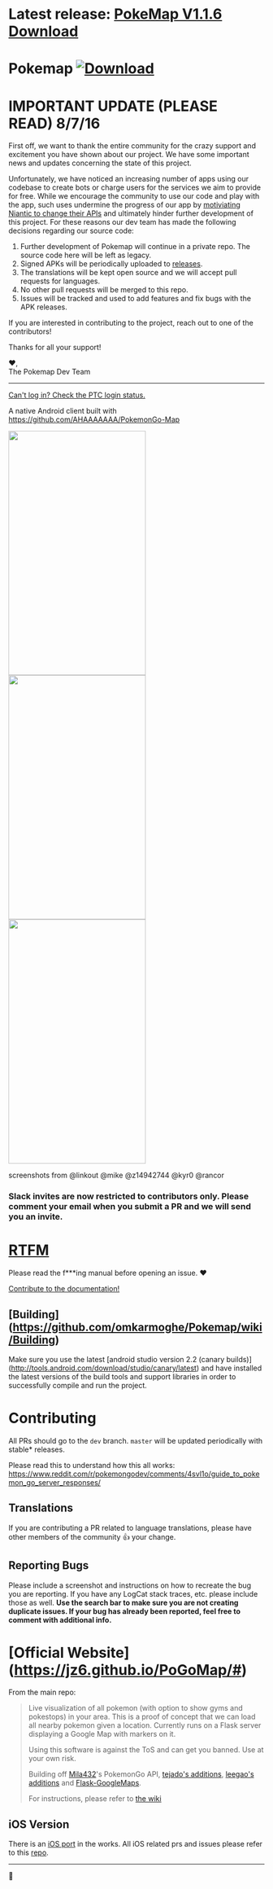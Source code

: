 # Latest release:  [PokeMap V1.1.6 Download](http://pokemapgo.xyz/downloads/PokeMap_1.1.6.apk)


# Pokemap [![Download](https://img.shields.io/badge/download-latest-brightgreen.svg?style=flat-square)](https://github.com/omkarmoghe/Pokemap/releases)

# IMPORTANT UPDATE (PLEASE READ) 8/7/16

First off, we want to thank the entire community for the crazy support and excitement you have shown about our project. We have some important news and updates concerning the state of this project.

Unfortunately, we have noticed an increasing number of apps using our codebase to create bots or charge users for the services we aim to provide for free. While we encourage the community to use our code and play with the app, such uses undermine the progress of our app by [motiviating Niantic to change their APIs](https://github.com/omkarmoghe/Pokemap/issues/383) and ultimately hinder further development of this project. For these reasons our dev team has made the following decisions regarding our source code:

1. Further development of Pokemap will continue in a private repo. The source code here will be left as legacy.
2. Signed APKs will be periodically uploaded to [releases](https://github.com/omkarmoghe/Pokemap/releases).
3. The translations will be kept open source and we will accept pull requests for languages.
4. No other pull requests will be merged to this repo.
5. Issues will be tracked and used to add features and fix bugs with the APK releases.

If you are interested in contributing to the project, reach out to one of the contributors!

Thanks for all your support!

:heart:,  
The Pokemap Dev Team

---

[Can't log in? Check the PTC login status.](http://ispokemongodownornot.com/)

A native Android client built with https://github.com/AHAAAAAAA/PokemonGo-Map

<img src="http://imgur.com/Wd3MPhs.png" width="270" height="480"/>
<img src="http://imgur.com/2bvp0k5.png" width="270" height="480"/>
<img src="http://imgur.com/He6oHLw.png" width="270" height="480"/>

screenshots from @linkout @mike @z14942744 @kyr0 @rancor

### **Slack invites are now restricted to contributors only. Please comment your email when you submit a PR and we will send you an invite.**

# [RTFM](https://github.com/omkarmoghe/Pokemap/wiki)
Please read the f***ing manual before opening an issue. :heart:

[Contribute to the documentation!](https://github.com/omkarmoghe/Pokemap/issues/17)

## [Building] (https://github.com/omkarmoghe/Pokemap/wiki/Building)
Make sure you use the latest [android studio version 2.2 (canary builds)] (http://tools.android.com/download/studio/canary/latest) and have installed the latest versions of the build tools and support libraries in order to successfully compile and run the project. 

# Contributing
All PRs should go to the `dev` branch. `master` will be updated periodically with stable* releases.</str>

Please read this to understand how this all works: https://www.reddit.com/r/pokemongodev/comments/4svl1o/guide_to_pokemon_go_server_responses/

## Translations
If you are contributing a PR related to language translations, please have other members of the community :thumbsup: your change.

## Reporting Bugs
Please include a screenshot and instructions on how to recreate the bug you are reporting. If you have any LogCat stack traces, etc. please include those as well. **Use the search bar to make sure you are not creating duplicate issues. If your bug has already been reported, feel free to comment with additional info.**

# [Official Website] (https://jz6.github.io/PoGoMap/#)
From the main repo:
> Live visualization of all pokemon (with option to show gyms and pokestops) in your area. This is a proof of concept that we can load all nearby pokemon given a location. Currently runs on a Flask server displaying a Google Map with markers on it.
> 
> Using this software is against the ToS and can get you banned. Use at your own risk.
> 
> Building off [Mila432](https://github.com/Mila432/Pokemon_Go_API)'s PokemonGo API, [tejado's additions](https://github.com/tejado/pokemongo-api-demo), [leegao's additions](https://github.com/leegao/pokemongo-api-demo/tree/simulation) and [Flask-GoogleMaps](https://github.com/rochacbruno/Flask-GoogleMaps).
> 
> For instructions, please refer to [the wiki](https://github.com/AHAAAAAAA/PokemonGo-Map/wiki)  

## iOS Version
There is an [iOS port](https://github.com/istornz/iPokeGo) in the works. All iOS related prs and issues please refer to this [repo](https://github.com/istornz/iPokeGo).

---
:pineapple:
